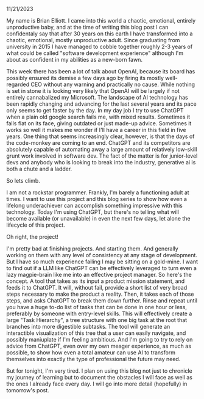11/21/2023

My name is Brian Elliott. I came into this world a chaotic, emotional, entirely unproductive baby, and at the time of writing this blog post I can confidentaly say that after 30 years on this earth I have transformed into a chaotic, emotional, mostly unproductive adult. Since graduating from university in 2015 I have managed to cobble together roughly 2-3 years of what could be called "software development experience" although I'm about as confident in my abilities as a new-born fawn. 

This week there has been a lot of talk about OpenAI, because its board has possibly ensured its demise a few days ago by firing its mostly well-regarded CEO without any warning and practically no cause. While nothing is set in stone it is looking very likely that OpenAI will be largely if not entirely cannabalized my Microsoft. The landscape of AI technology has been rapidly changing and advancing for the last several years and its pace only seems to get faster by the day. In my day job I try to use ChatGPT when a plain old google search fails me, with mixed results. Sometimes it falls flat on its face, giving outdated or just made-up advice. Sometimes it works so well it makes me wonder if I'll have a career in this field in five years. One thing that seems increasingly clear, however, is that the days of the code-monkey are coming to an end. ChatGPT and its competitors are absolutely capable of automating away a large amount of relatively low-skill grunt work involved in software dev. The fact of the matter is for junior-level devs and anybody who is looking to break into the industry, generative ai is both a chute and a ladder. 

So lets climb.

I am not a rockstar programmer. Frankly, I'm barely a functioning adult at times. I want to use this project and this blog series to show how even a lifelong underachiever can accomplish something impressive with this technology. Today I'm using ChatGPT, but there's no telling what will become available (or unavailable) in even the next few days, let alone the lifecycle of this project.

Oh right, the project!

I'm pretty bad at finishing projects. And starting them. And generally working on them with any level of consistency at any stage of development. But I have so much experience failing I may be sitting on a gold-mine. I want to find out if a LLM like ChatGPT can be effectively leveraged to turn even a lazy magpie-brain like me into an effective project manager. So here's the concept. A tool that takes as its input a product mission statement, and feeds it to ChatGPT. It will, without fail, provide a short list of very broad steps necessary to make the product a reality. Then, it takes each of those steps, and asks ChatGPT to break them down further. Rinse and repeat until you have a huge to-do list of tasks that can be done in one hour or less, preferably by someone with entry-level skills. This will effectively create a large "Task Hierarchy", a tree structure with one big task at the root that branches into more digestible subtasks. The tool will generate an interactible visualization of this tree that a user can easily navigate, and possibly maniuplate if I'm feeling ambitious. And I'm going to try to rely on advice from ChatGPT, even over my own meager experience, as much as possible, to show how even a total amateur can use AI to transform themselves into exactly the type of professional the future may need.

But for tonight, I'm very tired. I plan on using this blog not just to chronicle my journey of learning but to document the obstacles I will face as well as the ones I already face every day. I will go into more detail (hopefully) in tomorrow's post.